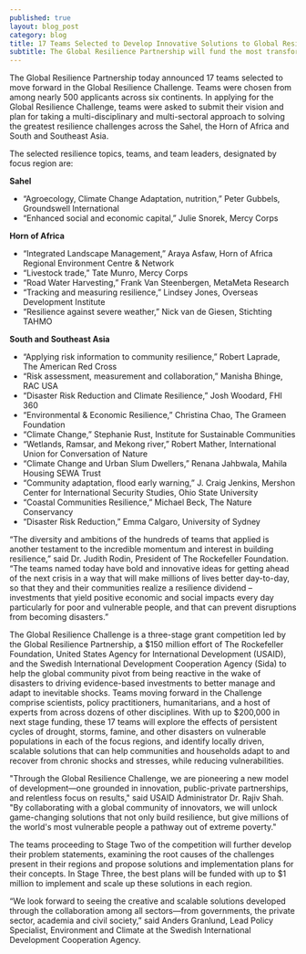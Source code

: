 ```yaml
---
published: true
layout: blog_post
category: blog
title: 17 Teams Selected to Develop Innovative Solutions to Global Resilience Challenges
subtitle: The Global Resilience Partnership will fund the most transformative solutions with up to $1 million for implementation and continued innovation
---
```


The Global Resilience Partnership today announced 17 teams selected to move forward in the Global Resilience Challenge. Teams were chosen from among nearly 500 applicants across six continents. In applying for the Global Resilience Challenge, teams were asked to submit their vision and plan for taking a multi-disciplinary and multi-sectoral approach to solving the greatest resilience challenges across the Sahel, the Horn of Africa and South and Southeast Asia. 

The selected resilience topics, teams, and team leaders, designated by focus region are:

**Sahel**  

* “Agroecology, Climate Change Adaptation, nutrition,” Peter Gubbels,  Groundswell International 
* “Enhanced social and economic capital,” Julie Snorek, Mercy Corps 

**Horn of Africa**  

* “Integrated Landscape Management,” Araya Asfaw, Horn of Africa Regional Environment Centre & Network 
* “Livestock trade,” Tate Munro, Mercy Corps  
* “Road Water Harvesting,” Frank Van Steenbergen, MetaMeta Research  
* “Tracking and measuring resilience,” Lindsey Jones, Overseas Development Institute  
* “Resilience against severe weather,” Nick van de Giesen, Stichting TAHMO 

**South and Southeast Asia**  

* “Applying risk information to community resilience,” Robert Laprade, The American Red Cross 
* “Risk assessment, measurement and collaboration,” Manisha Bhinge, RAC USA 
* “Disaster Risk Reduction and Climate Resilience,” Josh Woodard, FHI 360 
* “Environmental & Economic Resilience,” Christina Chao, The Grameen Foundation  
* “Climate Change,” Stephanie Rust, Institute for Sustainable Communities 
* “Wetlands, Ramsar, and Mekong river,” Robert Mather, International Union for Conversation of Nature 
* “Climate Change and Urban Slum Dwellers,” Renana Jahbwala, Mahila Housing SEWA Trust 
* “Community adaptation, flood early warning,” J. Craig Jenkins, Mershon Center for International Security Studies, Ohio State University 
* “Coastal Communities Resilience,” Michael Beck, The Nature Conservancy  
* “Disaster Risk Reduction,” Emma Calgaro, University of Sydney 

“The diversity and ambitions of the hundreds of teams that applied is another testament to the incredible momentum and interest in building resilience,” said Dr. Judith Rodin, President of The Rockefeller Foundation.  “The teams named today have bold and innovative ideas for getting ahead of the next crisis in a way that will make millions of lives better day-to-day, so that they and their communities realize a resilience dividend – investments that yield positive economic and social impacts every day particularly for poor and vulnerable people, and that can prevent disruptions from becoming disasters.” 

The Global Resilience Challenge is a three-stage grant competition led by the Global Resilience Partnership, a $150 million effort of The Rockefeller Foundation, United States Agency for International Development (USAID), and the Swedish International Development Cooperation Agency (Sida) to help the global community pivot from being reactive in the wake of disasters to driving evidence-based investments to better manage and adapt to inevitable shocks. Teams moving forward in the Challenge comprise scientists, policy practitioners, humanitarians, and a host of experts from across dozens of other disciplines. With up to $200,000 in next stage funding, these 17 teams will explore the effects of persistent cycles of drought, storms, famine, and other disasters on vulnerable populations in each of the focus regions, and identify locally driven, scalable solutions that can help communities and households adapt to and recover from chronic shocks and stresses, while reducing vulnerabilities.

"Through the Global Resilience Challenge, we are pioneering a new model of development—one grounded in innovation, public-private partnerships, and relentless focus on results,"  said USAID Administrator Dr. Rajiv Shah. "By collaborating with a global community of innovators, we will unlock game-changing solutions that not only build resilience, but give millions of the world's most vulnerable people a pathway out of extreme poverty."

The teams proceeding to Stage Two of the competition will further develop their problem statements, examining the root causes of the challenges present in their regions and propose solutions and implementation plans for their concepts. In Stage Three, the best plans will be funded with up to $1 million to implement and scale up these solutions in each region.  

“We look forward to seeing the creative and scalable solutions developed through the collaboration among all sectors—from governments, the private sector, academia and civil society,” said Anders Granlund, Lead Policy Specialist, Environment and Climate at the Swedish International Development Cooperation Agency. 

